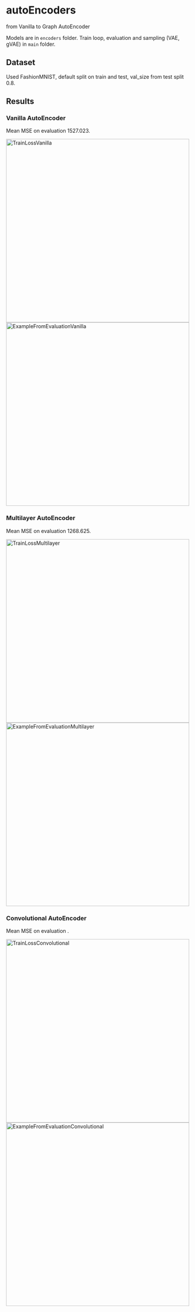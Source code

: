 # autoEncoders
from Vanilla to Graph AutoEncoder

Models are in `encoders` folder. Train loop, evaluation and sampling (VAE, gVAE) in `main` folder. 

## Dataset
Used FashionMNIST, default split on train and test, val_size from test split 0.8. 

## Results
### Vanilla AutoEncoder 
Mean MSE on evaluation 1527.023.
<p float="left">
  <img
    src="https://github.com/dorochka8/autoEncoders/assets/97133490/06ce8c3d-42de-43f3-a083-01d978c5f5bf"
    title="TrainLossVanilla"
    style="display: inline-block; margin: 0 auto; width: 500px">
  <img
    src="https://github.com/dorochka8/autoEncoders/assets/97133490/3653c514-93ff-4f0c-b87c-3ecb034379f9"
    title="ExampleFromEvaluationVanilla"
    style="display: inline-block; margin: 0 auto; width: 500px">
</p>

### Multilayer AutoEncoder 
Mean MSE on evaluation 1268.625.
<p float="left">
  <img
    src="https://github.com/dorochka8/autoEncoders/assets/97133490/e2f3298f-1c64-483f-ae7b-42cc8f33134d"
    title="TrainLossMultilayer"
    style="display: inline-block; margin: 0 auto; width: 500px">
  <img
    src="https://github.com/dorochka8/autoEncoders/assets/97133490/fbbe7117-1df2-4019-8d2d-5a1d8dba3e51"
    title="ExampleFromEvaluationMultilayer"
    style="display: inline-block; margin: 0 auto; width: 500px">
</p>

### Convolutional AutoEncoder 
Mean MSE on evaluation .
<p float="left">
  <img
    src="https://github.com/dorochka8/autoEncoders/assets/97133490/449b5f0a-e2ec-468c-aca0-570139adc7d9"
    title="TrainLossConvolutional"
    style="display: inline-block; margin: 0 auto; width: 500px">
  <img
    src="https://github.com/dorochka8/autoEncoders/assets/97133490/"
    title="ExampleFromEvaluationConvolutional"
    style="display: inline-block; margin: 0 auto; width: 500px">
</p>






